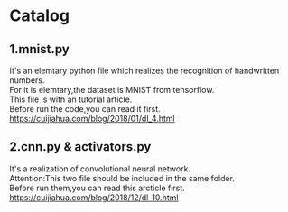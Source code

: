 # Catalog
## 1.mnist.py
It's an elemtary python file which realizes the recognition of handwritten numbers.<br>
For it is elemtary,the dataset is MNIST from tensorflow.<br>
This file is with an tutorial article.<br>
Before run the code,you can read it first.<br>
https://cuijiahua.com/blog/2018/01/dl_4.html<br>
## 2.cnn.py & activators.py
It's a realization of convolutional neural network.<br>
Attention:This two file should be included in the same folder.<br>
Before run them,you can read this arcticle first.<br>
https://cuijiahua.com/blog/2018/12/dl-10.html<br>

